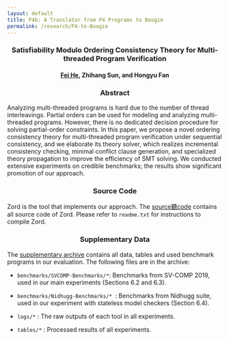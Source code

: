 ```yaml
---
layout: default
title: P4b: A Translator from P4 Programs to Boogie
permalink: /research/P4-to-Boogie
---
```


### <center>Satisfiability Modulo Ordering Consistency Theory for Multi-threaded Program Verification</center>

#### <center><a href="https://feihe.github.io/">Fei He</a>, Zhihang Sun, and Hongyu Fan</center>

### <center>Abstract</center>

Analyzing multi-threaded programs is hard due to the number of thread interleavings. Partial orders can be used for modeling and analyzing multi-threaded programs. However, there is no dedicated decision procedure for solving partial-order constraints. In this paper, we propose a novel ordering consistency theory for multi-threaded program verification under sequential consistency, and we elaborate its theory solver, which realizes incremental consistency checking, minimal conflict clause generation, and specialized theory propagation to improve the efficiency of SMT solving. We conducted extensive experiments on credible benchmarks; the results show significant promotion of our approach.

### <center>Source Code</center>

Zord is the tool that implements our approach. The <a href="https://cloud.tsinghua.edu.cn/f/1dba0066f68c44f1a174/?dl=1">source聽code</a> contains all source code of Zord. Please refer to `readme.txt` for instructions to compile Zord.

### <center>Supplementary Data</center>

The <a href="https://cloud.tsinghua.edu.cn/f/e71639808bbd4fddb276/?dl=1">supplementary archive</a> contains all data, tables and used benchmark programs in our evaluation. The following files are in the archive:

- `benchmarks/SVCOMP-Benchmarks/*`: Benchmarks from SV-COMP 2019, used in our main experiments (Sections 6.2 and 6.3).

- `benchmarks/Nidhugg-Benchmarks/* `: Benchmarks from Nidhugg suite, used in our experiment with stateless model checkers (Section 6.4).

- `logs/*` : The raw outputs of each tool in all experiments.

- `tables/*` : Processed results of all experiments.

